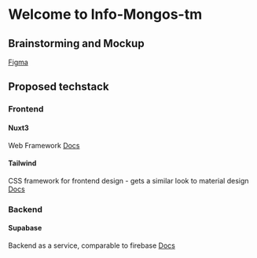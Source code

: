 # Welcome to Info-Mongos-tm

## Brainstorming and Mockup
[Figma](https://www.figma.com/team_invite/redeem/XAvvgZBnh10XgqYIeYyhlO)

## Proposed techstack

### Frontend

#### Nuxt3 
Web Framework
[Docs](https://nuxt.com/)
#### Tailwind
CSS framework for frontend design - gets a similar look to material design
[Docs](https://tailwindcss.com/)

### Backend

#### Supabase
Backend as a service, comparable to firebase
[Docs](https://supabase.com/docs)
